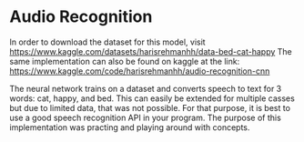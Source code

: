 # Audio Recognition

In order to download the dataset for this model, visit https://www.kaggle.com/datasets/harisrehmanhh/data-bed-cat-happy
The same implementation can also be found on kaggle at the link: https://www.kaggle.com/code/harisrehmanhh/audio-recognition-cnn

The neural network trains on a dataset and converts speech to text for 3 words: cat, happy, and bed. This can easily be extended for multiple casses but due to limited data, that was not possible. For that purpose, it is best to use a good speech recognition API in your program. The purpose of this implementation was practing and playing around with concepts.
